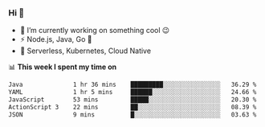 ### Hi 👋

<!--
**nodejh/nodejh** is a ✨ _special_ ✨ repository because its `README.md` (this file) appears on your GitHub profile.

Here are some ideas to get you started:

- 🔭 I’m currently working on ...
- 🌱 I’m currently learning ...
- 👯 I’m looking to collaborate on ...
- 🤔 I’m looking for help with ...
- 💬 Ask me about ...
- 📫 How to reach me: ...
- 😄 Pronouns: ...
- ⚡ Fun fact: ...
-->

- 🔭 I’m currently working on something cool :wink:
- ⚡ Node.js, Java, Go :thought_balloon:
- 🤖 Serverless, Kubernetes, Cloud Native

📊 **This week I spent my time on**

<!--START_SECTION:waka-->

```txt
Java              1 hr 36 mins    █████████░░░░░░░░░░░░░░░░   36.29 %
YAML              1 hr 5 mins     ██████░░░░░░░░░░░░░░░░░░░   24.66 %
JavaScript        53 mins         █████░░░░░░░░░░░░░░░░░░░░   20.30 %
ActionScript 3    22 mins         ██░░░░░░░░░░░░░░░░░░░░░░░   08.39 %
JSON              9 mins          █░░░░░░░░░░░░░░░░░░░░░░░░   03.63 %
```

<!--END_SECTION:waka-->


<!--
:traffic_light: **Visitors**

![visitors](https://visitor-badge.glitch.me/badge?page_id=nodejh.nodejh)
-->
